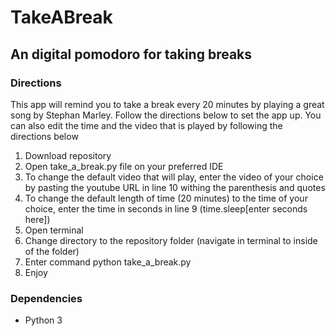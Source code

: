 <h1> TakeABreak</h1>
<h2>An digital pomodoro for taking breaks</h3>
<h3>Directions</h3>
<p>
This app will remind you to take a break every 20 minutes by playing a great song by Stephan Marley. Follow the directions below to set the app up. You can also edit the time and the video that is played by following the directions below
</p>
<ol>
<li>Download repository</li>
<li>Open take_a_break.py file on your preferred IDE</li>
<li>To change the default video that will play, enter the video of your choice by pasting the youtube URL in line 10 withing the parenthesis and quotes</li>
<li>To change the default length of time (20 minutes) to the time of your choice, enter the time in seconds in line 9 (time.sleep[enter seconds here])</li>
<li>Open terminal</li>
<li>Change directory to the repository folder (navigate in terminal to inside of the folder)</li>
<li>Enter command python take_a_break.py</li>
<li>Enjoy</li>
</ol>

<h3>Dependencies</h3>
<ul>
<li>Python 3</li>
</ul>
